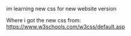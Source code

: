 im learning new css for new website version

Where i got the new css from: https://www.w3schools.com/w3css/default.asp

